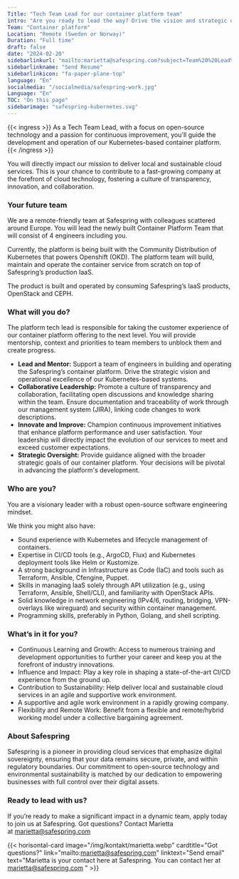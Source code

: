 ```yaml
---
Title: "Tech Team Lead for our container platform team"
intro: "Are you ready to lead the way? Drive the vision and strategic development of newly built Container Platform Team!"
Team: "Container platform"
Location: "Remote (Sweden or Norway)"
Duration: "Full time"
draft: false
date: "2024-02-20"
sidebarlinkurl: "mailto:marietta@safespring.com?subject=Team%20%20Lead%20for%20Safespring%27s%20Container%20Platform%20Team&body=Please%20attach%20your%20CV%20and%20any%20cover%20letter,%20or%20write%20about%20your%20experience%20in%20this%20email."
sidebarlinkname: "Send Resume"
sidebarlinkicon: "fa-paper-plane-top"
language: "En"
socialmedia: "/socialmedia/safespring-work.jpg"
Language: "En"
TOC: "On this page"
sidebarimage: "safespring-kubernetes.svg"
---
```


{{< ingress >}}
As a Tech Team Lead, with a focus on open-source technology and a passion for continuous improvement, you'll guide the development and operation of our Kubernetes-based container platform.
{{< /ingress >}}

You will directly impact our mission to deliver local and sustainable cloud services. This is your chance to contribute to a fast-growing company at the forefront of cloud technology, fostering a culture of transparency, innovation, and collaboration. 

### Your future team 

We are a remote-friendly team at Safespring with colleagues scattered around Europe. You will lead the newly built Container Platform Team that will consist of 4 engineers including you. 

Currently, the platform is being built with the Community Distribution of Kubernetes that powers Openshift (OKD). The platform team will build, maintain and operate the container service from scratch on top of Safespring’s production IaaS.

The product is built and operated by consuming Safespring’s IaaS products, OpenStack and CEPH.

### What will you do?

The platform tech lead is responsible for taking the customer experience of our container platform offering to the next level.  You will provide mentorship, context and priorities to team members to unblock them and create progress.

- **Lead and Mentor:** Support a team of engineers in building and operating the Safespring’s container platform. Drive the strategic vision and operational excellence of our Kubernetes-based systems.
- **Collaborative Leadership:** Promote a culture of transparency and collaboration, facilitating open discussions and knowledge sharing within the team. Ensure documentation and traceability of work through our management system (JIRA), linking code changes to work descriptions.
- **Innovate and Improve:** Champion continuous improvement initiatives that enhance platform performance and user satisfaction. Your leadership will directly impact the evolution of our services to meet and exceed customer expectations.
- **Strategic Oversight:** Provide guidance aligned with the broader strategic goals of our container platform. Your decisions will be pivotal in advancing the platform's development.

### Who are you? 

You are a visionary leader with a robust open-source software engineering mindset. 

We think you might also have:

- Sound experience with Kubernetes and lifecycle management of containers.
- Expertise in CI/CD tools (e.g., ArgoCD, Flux) and Kubernetes deployment tools like Helm or Kustomize.
- A strong background in Infrastructure as Code (IaC) and tools such as Terraform, Ansible, Cfengine, Puppet.
- Skills in managing IaaS solely through API utilization (e.g., using Terraform, Ansible, Shell/CLI), and familiarity with OpenStack APIs.
- Solid knowledge in network engineering (IPv4/6, routing, bridging, VPN-overlays like wireguard) and security within container management.
- Programming skills, preferably in Python, Golang, and shell scripting.

### What’s in it for you? 

- Continuous Learning and Growth: Access to numerous training and development opportunities to further your career and keep you at the forefront of industry innovations.
- Influence and Impact: Play a key role in shaping a state-of-the-art CI/CD experience from the ground up.
- Contribution to Sustainability: Help deliver local and sustainable cloud services in an agile and supportive work environment.
- A supportive and agile work environment in a rapidly growing company.
- Flexibility and Remote Work: Benefit from a flexible and remote/hybrid working model under a collective bargaining agreement.

### About Safespring

Safespring is a pioneer in providing cloud services that emphasize digital sovereignty, ensuring that your data remains secure, private, and within regulatory boundaries. Our commitment to open-source technology and environmental sustainability is matched by our dedication to empowering businesses with full control over their digital assets. 

### Ready to lead with us?

If you’re ready to make a significant impact in a dynamic team, apply today to join us at Safespring. Got questions? Contact Marietta at marietta@safespring.com

{{< horisontal-card image="/img/kontakt/marietta.webp" cardtitle="Got questions?" link="mailto:marietta@safespring.com" linktext="Send email" text="Marietta is your contact here at Safespring. You can contact her at marietta@safespring.com " >}}


